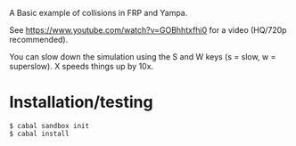 A Basic example of collisions in FRP and Yampa.

See https://www.youtube.com/watch?v=GOBhhtxfhi0 for a video (HQ/720p recommended).

You can slow down the simulation using the S and W keys (s = slow, w =
superslow). X speeds things up by 10x.

# Installation/testing

```
$ cabal sandbox init
$ cabal install
```
